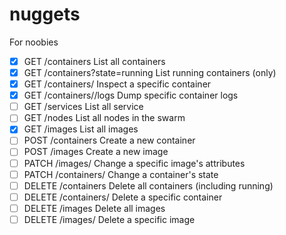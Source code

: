 # nuggets
For noobies

* [x] GET /containers                     	  List all containers
* [x] GET /containers?state=running       	  List running containers (only)
* [x] GET /containers/<id>	                  Inspect a specific container
* [x] GET /containers/<id>/logs	              Dump specific container logs
* [ ] GET /services		            	          List all service
* [ ] GET /nodes		            	            List all nodes in the swarm
* [x] GET /images		            	            List all images
* [ ] POST /containers		            	      Create a new container
* [ ] POST /images		            	          Create a new image
* [ ] PATCH /images/<id>		            	    Change a specific image's attributes
* [ ] PATCH /containers/<id>              	  Change a container's state
* [ ] DELETE /containers                  	  Delete all containers (including running)
* [ ] DELETE /containers/<id> 	              Delete a specific container
* [ ] DELETE /images                      	  Delete all images
* [ ] DELETE /images/<id>		                  Delete a specific image

